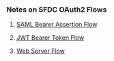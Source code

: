 ### Notes on SFDC OAuth2 Flows


1. [SAML Bearer Assertion Flow ](./SAML-Bearer-Assertion-Flow.md)

2. [JWT Bearer Token Flow ](./JWTL-Bearer-Token-Flow.md)

3. [Web Server Flow ](./Web-Server-Flow.md)
